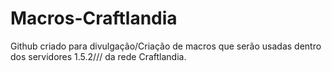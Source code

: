 # Macros-Craftlandia
Github criado para divulgação/Criação de macros
que serão usadas dentro dos servidores 1.5.2///
da rede Craftlandia.
